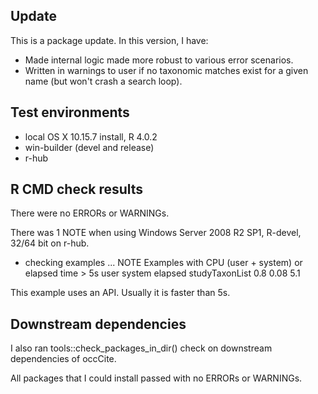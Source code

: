 ## Update
This is a package update. In this version, I have:

* Made internal logic made more robust to various error scenarios.
* Written in warnings to user if no taxonomic matches exist for a given name (but won't crash a search loop).

## Test environments
* local OS X 10.15.7 install, R 4.0.2
* win-builder (devel and release)
* r-hub

## R CMD check results
There were no ERRORs or WARNINGs. 

There was 1 NOTE when using Windows Server 2008 R2 SP1, R-devel, 32/64 bit on r-hub.

* checking examples ... NOTE
Examples with CPU (user + system) or elapsed time > 5s
                  user system elapsed
   studyTaxonList  0.8   0.08     5.1
               
This example uses an API. Usually it is faster than 5s.

## Downstream dependencies
I also ran tools::check_packages_in_dir() check on downstream dependencies of 
occCite. 

All packages that I could install passed with no ERRORs or WARNINGs.
